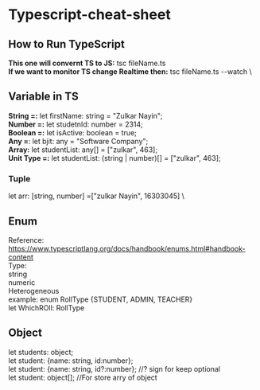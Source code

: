 # Typescript-cheat-sheet

## How to Run TypeScript 
**This one will convernt TS to JS:** tsc fileName.ts \
**If we want to monitor TS change Realtime then:** tsc fileName.ts --watch \

## Variable in TS
**String =:** let firstName: string = "Zulkar Nayin"; \
**Number =:** let studetnId: number = 2314; \
**Boolean =:** let isActive: boolean = true; \
**Any =**: let bjit: any = "Software Company"; \
**Array:** let studentList: any[] = ["zulkar", 463]; \
**Unit Type =:** let studentList: (string | number)[] = ["zulkar", 463]; 

### Tuple
let arr: [string, number] =["zulkar Nayin", 16303045] \

## Enum
Reference: https://www.typescriptlang.org/docs/handbook/enums.html#handbook-content \
Type: \
string \
numeric \
Heterogeneous \
example: enum RollType {STUDENT, ADMIN, TEACHER} \
        let WhichROll: RollType

## Object
let students: object; \
let student: {name: string, id:number}; \
let student: {name: string, id?:number}; //? sign for keep optional \
let student: object[]; //For store arry of object 

